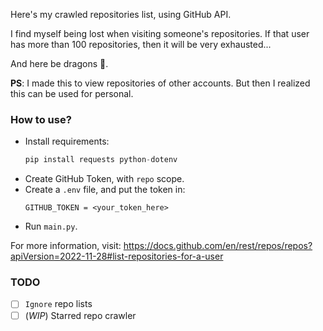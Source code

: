 Here's my crawled repositories list, using GitHub API. 

I find myself being lost when visiting someone's repositories. If that user has more than 100 repositories, then it will be very exhausted...

And here be dragons 🐉.

**PS**: I made this to view repositories of other accounts. But then I realized this can be used for personal.

### How to use?
- Install requirements:
    ```python
    pip install requests python-dotenv
    ```
- Create GitHub Token, with `repo` scope.
- Create a `.env` file, and put the token in:
    ```
    GITHUB_TOKEN = <your_token_here>    
    ```
- Run `main.py`.

For more information, visit: https://docs.github.com/en/rest/repos/repos?apiVersion=2022-11-28#list-repositories-for-a-user

### TODO
- [ ] `Ignore` repo lists
- [ ] (*WIP*) Starred repo crawler